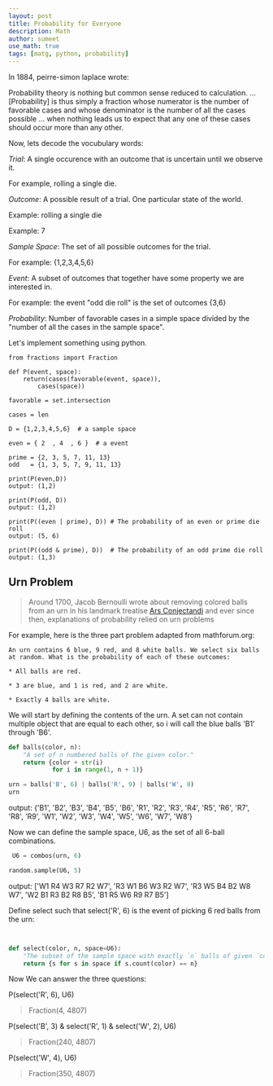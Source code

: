 ```yaml
---
layout: post
title: Probability for Everyone
description: Math
author: sumeet
use_math: true
tags: [matg, python, probability]
---
```

In 1884, peirre-simon laplace wrote:

Probability theory is nothing but common sense reduced to calculation. ... [Probability] is thus simply a fraction whose numerator is the number of favorable cases and whose denominator is the number of all the cases possible ... when nothing leads us to expect that any one of these cases should occur more than any other.

Now, lets decode the vocubulary words:

*Trial*: A single occurence with an outcome that is uncertain until we observe it.

For example, rolling a single die.

*Outcome*: A possible result of a trial. One particular state of the world.

Example: rolling a single die

Example: 7

*Sample Space*: The set of all possible outcomes for the trial.

For example: {1,2,3,4,5,6}

*Event*: A subset of outcomes that together have some property we are interested in.

For example: the event "odd die roll" is the set of outcomes {3,6}

*Probability*: Number of favorable cases in a simple space divided by the "number of all the cases in the sample space".

Let's implement something using python.

```
from fractions import Fraction 

def P(event, space):
	return(cases(favorable(event, space)),
		cases(space))

favorable = set.intersection

cases = len

D = {1,2,3,4,5,6}  # a sample space

even = { 2  , 4  , 6 }  # a event

prime = {2, 3, 5, 7, 11, 13}
odd   = {1, 3, 5, 7, 9, 11, 13}

print(P(even,D)) 
output: (1,2)

print(P(odd, D))
output: (1,2)

print(P((even | prime), D)) # The probability of an even or prime die roll
output: (5, 6)

print(P((odd & prime), D))  # The probability of an odd prime die roll
output: (1,3)

```

## Urn Problem

>Around 1700, Jacob Bernoulli wrote about removing colored balls from an urn in his landmark treatise [Ars Conjectandi](https://en.wikipedia.org/wiki/Ars_Conjectandi) and ever since then, explanations of probability relied on urn problems

For example, here is the three part problem adapted from mathforum.org:

	An urn contains 6 blue, 9 red, and 8 white balls. We select six balls at random. What is the probability of each of these outcomes:

	* All balls are red.

	* 3 are blue, and 1 is red, and 2 are white.

	* Exactly 4 balls are white.


We will start by defining the contents of the urn. A set can not contain multiple object that are equal to each other, so i will call the blue balls 'B1' through 'B6'.

```python
def balls(color, n):
    "A set of n numbered balls of the given color."
    return {color + str(i)
            for i in range(1, n + 1)}

urn = balls('B', 6) | balls('R', 9) | balls('W', 8)
urn
```

output: {'B1',
 'B2',
 'B3',
 'B4',
 'B5',
 'B6',
 'R1',
 'R2',
 'R3',
 'R4',
 'R5',
 'R6',
 'R7',
 'R8',
 'R9',
 'W1',
 'W2',
 'W3',
 'W4',
 'W5',
 'W6',
 'W7',
 'W8'}

Now we can define the sample space, U6, as the set of all 6-ball combinations.

```python
 U6 = combos(urn, 6)

random.sample(U6, 5)
```

output: ['W1 R4 W3 R7 R2 W7',
 'R3 W1 B6 W3 R2 W7',
 'R3 W5 B4 B2 W8 W7',
 'W2 B1 R3 B2 R8 B5',
 'B1 R5 W6 R9 R7 B5']



Define select such that select('R', 6) is the event of picking 6 red balls from the urn:

```python


def select(color, n, space=U6):
    "The subset of the sample space with exactly `n` balls of given `color`."
    return {s for s in space if s.count(color) == n}
```

Now We can answer the three questions:

P(select('R', 6), U6)

>Fraction(4, 4807)

P(select('B', 3)  & select('R', 1) & select('W', 2), U6)

>Fraction(240, 4807)

P(select('W', 4), U6)

>Fraction(350, 4807)







